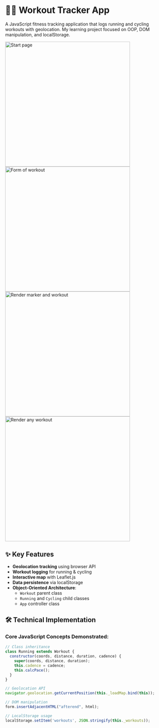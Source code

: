 # 🏃‍♂️ Workout Tracker App

A JavaScript fitness tracking application that logs running and cycling workouts with geolocation. My learning project focused on OOP, DOM manipulation, and localStorage.

<div>
  <img src="screenshot/start-page.bmp" width="400" alt="Start page">
  <img src="screenshot/workout-form.bmp" width="400" alt="Form of workout">
  <img src="screenshot/marker-and-workout.bmp" width="400" alt="Render marker and workout">
  <img src="screenshot/diff-workout.bmp" width="400" alt="Render any workout">
</div>

## ✨ Key Features

- **Geolocation tracking** using browser API
- **Workout logging** for running & cycling
- **Interactive map** with Leaflet.js
- **Data persistence** via localStorage
- **Object-Oriented Architecture**:
  - `Workout` parent class
  - `Running` and `Cycling` child classes
  - `App` controller class

## 🛠 Technical Implementation

### Core JavaScript Concepts Demonstrated:
```javascript
// Class inheritance
class Running extends Workout {
  constructor(coords, distance, duration, cadence) {
    super(coords, distance, duration);
    this.cadence = cadence;
    this.calcPace();
  }
}

// Geolocation API
navigator.geolocation.getCurrentPosition(this._loadMap.bind(this));

// DOM manipulation
form.insertAdjacentHTML("afterend", html);

// LocalStorage usage
localStorage.setItem('workouts', JSON.stringify(this._workouts));


